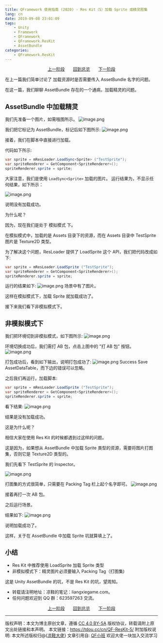```yaml
---
title: QFramework 使用指南 (2020) - Res Kit（5）加载 Sprite 或精灵图集
lang: cn
date: 2019-09-08 23:01:09
tags:
    - Unity
    - Framework
    - QFramework
    - QFramework.ResKit
    - AssetBundle
categories:
    - QFramework.ResKit
---
```



<center>
<a href="https://tdou.cc/cn/QF-ResKit-04/">上一阶段</a> &nbsp;&nbsp;&nbsp;&nbsp;&nbsp;
<a href="https://tdou.cc/cn/QFramework-guide/">回到总览</a> &nbsp;&nbsp;&nbsp;&nbsp;&nbsp;
<a href="https://tdou.cc/cn/QF-ResKit-06/">下一阶段</a>
</center>


在上一篇我们简单讨论了 加载资源时是否需要传入 AssetBundle 名字的问题。

在这一篇，我们聊聊 AssetBundle 存在的一个通病，加载精灵的问题。

## AssetBundle 中加载精灵

我们先准备一个图片，如需哦图所示。
![image.png](http://file.liangxiegame.com/d97acd6e-263f-4f8d-99af-1318a32c4f96.png)

我们把它标记为 AssetBundle，标记后如下图所示:
![image.png](http://file.liangxiegame.com/304d86c5-3a93-43fb-b736-956b77d5e4c1.png) 

接着，我们在脚本中直接进行加载。

代码如下所示:
``` csharp
var sprite = mResLoader.LoadSync<Sprite> ("TestSprite");
var spriteRenderer = GetComponent<SpriteRenderer>();
spriteRenderer.sprite = sprite;
```


大家注意，我们是使用 `LoadSync<Sprite>`  加载的图片。
运行结果为，不显示任何结果，如下所示：
  
![image.png](http://file.liangxiegame.com/e0b43706-2117-42aa-87a2-f58d5eeec2e2.png) 

说明没有加载成功。

为什么呢？ 

因为，现在我们是处于 模拟模式 下。

在模拟模式中，加载的是 Assets 目录下的资源，而在 Assets 目录中 TestSprite 图片是 Texture2D 类型。

为了解决这个问题，ResLoader 提供了 LoadSprite 这个 API，我们把代码改成如下:
``` csharp
var sprite = mResLoader.LoadSprite ("TestSprite");
var spriteRenderer = GetComponent<SpriteRenderer>();
spriteRenderer.sprite = sprite;
```

运行的结果如下:
![image.png](http://file.liangxiegame.com/0156a88f-63ce-4dd9-a38c-2f3aabed6862.png) 
场景中有了图片。

这样在模拟模式下，加载 Sprite 就加载成功了。

接下来我们看下非模拟模式下。

## 非模拟模式下
我们把环境切到非模拟模式，如下图所示:
![image.png](http://file.liangxiegame.com/1603b5c1-0f7b-485e-a8e1-f93f202e1c5a.png) 

环境切换成功后，我们需打 AB 包，点击上图中的 "打 AB 包" 按钮。
![image.png](http://file.liangxiegame.com/37673692-45af-4e56-ab7f-2e9c7b177ac6.png) 

打包成功后，看到如下输出，说明打包成功了:
![image.png](http://file.liangxiegame.com/b7d23d65-4f14-4918-b883-e5f9a777e3d6.png) 
Success Save AssetDataTable，而下边的错误可以忽略。

之后我们再运行，加载脚本:
``` csharp
var sprite = mResLoader.LoadSprite ("TestSprite");
var spriteRenderer = GetComponent<SpriteRenderer>();
spriteRenderer.sprite = sprite;
```

看下结果:
![image.png](http://file.liangxiegame.com/d3f2cd3d-b333-46a2-ad60-2dde9aef2f11.png) 

结果是没有加载成功。

这是为什么呢？

相信大家在使用 Res Kit 的时候都遇到过这样的问题。

这是因为，如果想从 AssetBundle 中加载 Sprite 类型的资源，需要将图片打图集，否则它是 Texture2D 类型的。

我们先看下 TestSprite 的 Inspector。

![image.png](http://file.liangxiegame.com/631f5618-d1f1-4f65-bbc2-d9af0e1c0502.png) 

打图集的方式很简单，只需要在 Packing Tag 栏上起个名字即可。 
![image.png](http://file.liangxiegame.com/fa9ddc4b-a1b8-4d9f-b84a-9d25907d1fc2.png) 

  
接着再打一次 AB 包。

之后运行场景。

结果如下:
  ![image.png](http://file.liangxiegame.com/5e0c2b6e-74e2-4c1d-b44b-7ea0083a8856.png)

说明加载成功了。
  
这样，关于在 AssetBundle 中加载 Sprite 坑就算填上了。
  
## 小结
* Res Kit 中推荐使用 LoadSprite 加载 Sprite 类型
* 非模拟模式下：精灵图片必须要输入 Packing Tag（打图集)

这是 Unity AssetBundle 的坑，不是 Res Kit 的坑，望周知。

* 转载请注明地址：凉鞋的笔记：liangxiegame.com。
* 任何问题欢迎到 QQ 群：623597263 交流。


<center>
<a href="https://tdou.cc/cn/QF-ResKit-04/">上一阶段</a> &nbsp;&nbsp;&nbsp;&nbsp;&nbsp;
<a href="https://tdou.cc/cn/QFramework-guide/">回到总览</a> &nbsp;&nbsp;&nbsp;&nbsp;&nbsp;
<a href="https://tdou.cc/cn/QF-ResKit-06/">下一阶段</a>
</center>


--- 

版权声明：本文为博主原创文章，遵循 [CC 4.0 BY-SA](http://creativecommons.org/licenses/by-sa/4.0/) 版权协议，转载请附上原文出处链接和本声明。
本文链接：https://tdou.cc/cn/QF-ResKit-5/
附加版权说明: 本文所述版权归@{[凉鞋大佬](https://github.com/liangxiegame)}
文章引用自: [QF小班](http://master.liangxiegame.com/master/intro) 欢迎大佬一块加入交流学习
